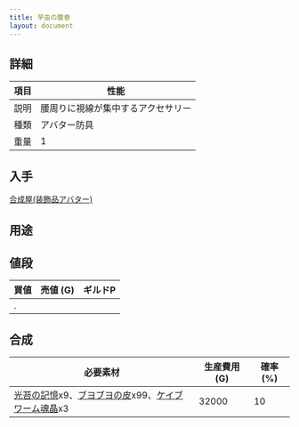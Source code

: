 ```yaml
---
title: 芋虫の腹巻
layout: document
---
```

## 詳細

|項目|性能|
|---|---|
|説明|腰周りに視線が集中するアクセサリー|
|種類|アバター防具|
|重量|1|

## 入手

[合成屋(装飾品アバター)](合成屋(装飾品アバター))

## 用途

## 値段

|買値|売値 (G)|ギルドP|
|---|---|---|
|.|||

## 合成

|必要素材|生産費用 (G)|確率 (%)|
|---|---|---|
|[光苔の記憶](光苔の記憶)x9、[ブヨブヨの皮](ブヨブヨの皮)x99、[ケイブワーム魂晶](ケイブワーム魂晶)x3|32000|10|
